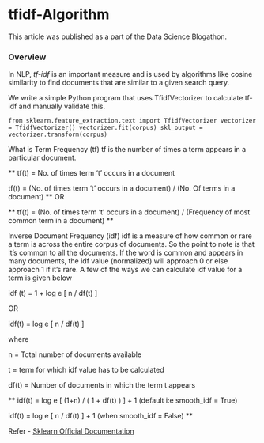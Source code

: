 # tfidf-Algorithm
This article was published as a part of the Data Science Blogathon.

### Overview
In NLP, *tf-idf* is an important measure and is used by algorithms like cosine similarity to find documents that are similar to a given search query.

We write a simple Python program that uses TfidfVectorizer to calculate tf-idf and manually validate this. 

`
from sklearn.feature_extraction.text import TfidfVectorizer
vectorizer = TfidfVectorizer()
vectorizer.fit(corpus)
skl_output = vectorizer.transform(corpus)
`

What is Term Frequency (tf)
tf is the number of times a term appears in a particular document. 

** tf(t) = No. of times term ‘t’ occurs in a document 

tf(t) = (No. of times term ‘t’ occurs in a document) / (No. Of terms in a document)
** 
OR

** tf(t) = (No. of times term ‘t’ occurs in a document) / (Frequency of most common term in a document) **
 
Inverse Document Frequency (idf)
idf is a measure of how common or rare a term is across the entire corpus of documents. So the point to note is that it’s common to all the documents. If the word is common and appears in many documents, the idf value (normalized) will approach 0 or else approach 1 if it’s rare. A few of the ways we can calculate idf value for a term is given below

idf (t) = 1 + log e [ n / df(t) ]

OR

idf(t) = log e [ n / df(t) ]

where

n = Total number of documents available

t = term for which idf value has to be calculated

df(t) = Number of documents in which the term t appears

** idf(t) = log e [ (1+n) / ( 1 + df(t) ) ] + 1 (default i:e smooth_idf = True)

idf(t) = log e [ n / df(t) ] + 1 (when smooth_idf = False)
**

Refer - [Sklearn Official Documentation](https://scikit-learn.org/stable/modules/generated/sklearn.feature_extraction.text.TfidfVectorizer.html)
